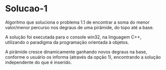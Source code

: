 # Solucao-1
Algoritmo que soluciona o problema 1.1 de encontrar a soma do menor valor/menor percurso nos degraus de uma pirâmide, do topo até a base.

A solução foi executada para o console win32, na linguagem C++, utilizando o paradigma da programação orientada à objetos.

A pirâmide cresce dinamicamente ganhando novos degraus na base, conforme o usuário os informa (através da opção 1), encontrando a solução independente do que é inserido.
